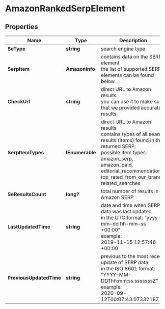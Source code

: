# AmazonRankedSerpElement


## Properties

| Name | Type | Description | Notes |
|------------ | ------------- | ------------- | -------------|
**SeType** | **string** | search engine type |[optional]|
**SerpItem** | **AmazonInfo** | contains data on the SERP element<br>the list of supported SERP elements can be found below |[optional]|
**CheckUrl** | **string** | direct URL to Amazon results<br>you can use it to make sure that we provided accurate results |[optional]|
**SerpItemTypes** | **IEnumerable<string>** | direct URL to Amazon results<br>contains types of all search results (items) found in the returned SERP;<br>possible item types:<br>amazon_serp, amazon_paid, editorial_recommendations, top_rated_from_our_brands, related_searches |[optional]|
**SeResultsCount** | **long?** | total number of results in Amazon SERP |[optional]|
**LastUpdatedTime** | **string** | date and time when SERP data was last updated<br>in the UTC format: “yyyy-mm-dd hh-mm-ss +00:00”<br>example:<br>2019-11-15 12:57:46 +00:00 |[optional]|
**PreviousUpdatedTime** | **string** | previous to the most recent update of SERP data<br>in the ISO 8601 format: “YYYY-MM-DDThh:mm:ss.sssssssZ”<br>example:<br>2020-09-12T00:07:43.0733218Z |[optional]|